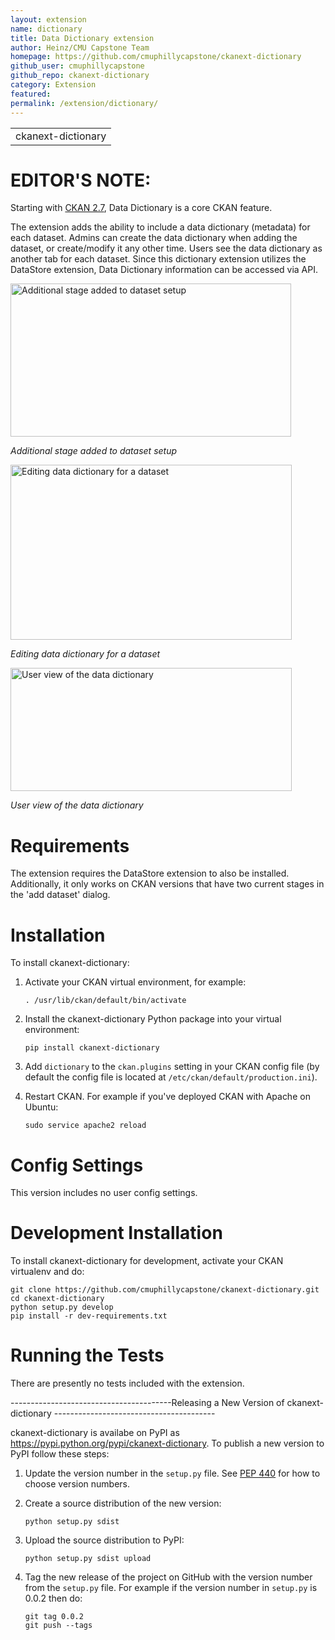 ```yaml
---
layout: extension
name: dictionary
title: Data Dictionary extension
author: Heinz/CMU Capstone Team
homepage: https://github.com/cmuphillycapstone/ckanext-dictionary
github_user: cmuphillycapstone
github_repo: ckanext-dictionary
category: Extension
featured: 
permalink: /extension/dictionary/
---
```



|                    |
|--------------------|
| ckanext-dictionary |

EDITOR'S NOTE:
==============

Starting with [CKAN 2.7](https://github.com/ckan/ckan/blob/master/CHANGELOG.rst#v270-2017-08-02), Data Dictionary is a core CKAN feature.


The extension adds the ability to include a data dictionary (metadata)
for each dataset. Admins can create the data dictionary when adding the
dataset, or create/modify it any other time. Users see the data
dictionary as another tab for each dataset. Since this dictionary
extension utilizes the DataStore extension, Data Dictionary information
can be accessed via API.

<img src="https://github.com/cmuphillycapstone/ckanext-dictionary/blob/master/screenshots/admin-setup.png?raw=true" alt="Additional stage added to dataset setup" width="449" height="245" />

*Additional stage added to dataset setup*

<img src="https://github.com/cmuphillycapstone/ckanext-dictionary/blob/master/screenshots/admin-edit.png?raw=true" alt="Editing data dictionary for a dataset" width="450" height="280" />

*Editing data dictionary for a dataset*

<img src="https://github.com/cmuphillycapstone/ckanext-dictionary/blob/master/screenshots/user-view.png?raw=true" alt="User view of the data dictionary" width="450" height="197" />

*User view of the data dictionary*

Requirements
============

The extension requires the DataStore extension to also be installed.
Additionally, it only works on CKAN versions that have two current
stages in the 'add dataset' dialog.

Installation
============

To install ckanext-dictionary:

1.  Activate your CKAN virtual environment, for example:

        . /usr/lib/ckan/default/bin/activate

2.  Install the ckanext-dictionary Python package into your virtual
    environment:

        pip install ckanext-dictionary

3.  Add `dictionary` to the `ckan.plugins` setting in your CKAN config
    file (by default the config file is located at
    `/etc/ckan/default/production.ini`).
4.  Restart CKAN. For example if you've deployed CKAN with Apache on
    Ubuntu:

        sudo service apache2 reload

Config Settings
===============

This version includes no user config settings.

Development Installation
========================

To install ckanext-dictionary for development, activate your CKAN
virtualenv and do:

    git clone https://github.com/cmuphillycapstone/ckanext-dictionary.git
    cd ckanext-dictionary
    python setup.py develop
    pip install -r dev-requirements.txt

Running the Tests
=================

There are presently no tests included with the extension.

----------------------------------------Releasing a New Version of
ckanext-dictionary ----------------------------------------

ckanext-dictionary is availabe on PyPI as
<https://pypi.python.org/pypi/ckanext-dictionary>. To publish a new
version to PyPI follow these steps:

1.  Update the version number in the `setup.py` file. See [PEP
    440](http://legacy.python.org/dev/peps/pep-0440/#public-version-identifiers)
    for how to choose version numbers.
2.  Create a source distribution of the new version:

        python setup.py sdist

3.  Upload the source distribution to PyPI:

        python setup.py sdist upload

4.  Tag the new release of the project on GitHub with the version number
    from the `setup.py` file. For example if the version number in
    `setup.py` is 0.0.2 then do:

        git tag 0.0.2
        git push --tags

